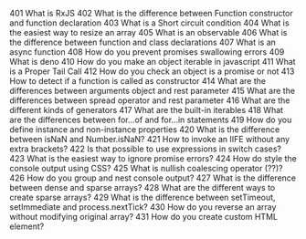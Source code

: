 401     What is RxJS
402     What is the difference between Function constructor and function declaration
403     What is a Short circuit condition
404     What is the easiest way to resize an array
405     What is an observable
406     What is the difference between function and class declarations
407     What is an async function
408     How do you prevent promises swallowing errors
409     What is deno
410     How do you make an object iterable in javascript
411     What is a Proper Tail Call
412     How do you check an object is a promise or not
413     How to detect if a function is called as constructor
414     What are the differences between arguments object and rest parameter
415     What are the differences between spread operator and rest parameter
416     What are the different kinds of generators
417     What are the built-in iterables
418     What are the differences between for...of and for...in statements
419     How do you define instance and non-instance properties
420     What is the difference between isNaN and Number.isNaN?
421     How to invoke an IIFE without any extra brackets?
422     Is that possible to use expressions in switch cases?
423     What is the easiest way to ignore promise errors?
424     How do style the console output using CSS?
425     What is nullish coalescing operator (??)?
426     How do you group and nest console output?
427     What is the difference between dense and sparse arrays?
428     What are the different ways to create sparse arrays?
429     What is the difference between setTimeout, setImmediate and process.nextTick?
430     How do you reverse an array without modifying original array?
431     How do you create custom HTML element?

